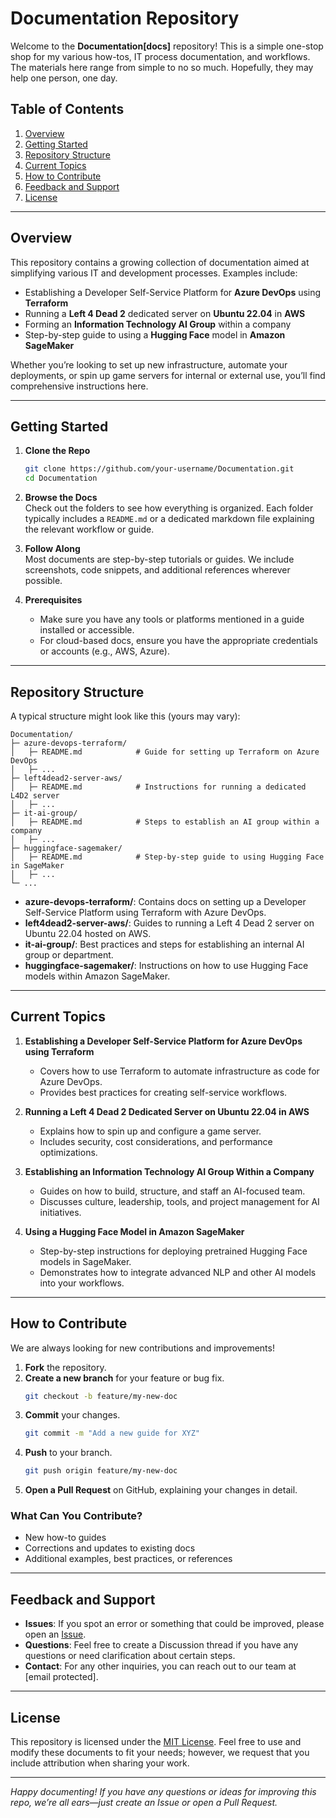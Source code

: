 # Documentation Repository

Welcome to the **Documentation[docs]** repository! This is a simple one-stop shop for my various how-tos, IT process documentation, and workflows. The materials here range from simple to no so much. Hopefully, they may help one person, one day.

## Table of Contents

1. [Overview](#overview)
2. [Getting Started](#getting-started)
3. [Repository Structure](#repository-structure)
4. [Current Topics](#current-topics)
5. [How to Contribute](#how-to-contribute)
6. [Feedback and Support](#feedback-and-support)
7. [License](#license)

---

## Overview

This repository contains a growing collection of documentation aimed at simplifying various IT and development processes. Examples include:

- Establishing a Developer Self-Service Platform for **Azure DevOps** using **Terraform**  
- Running a **Left 4 Dead 2** dedicated server on **Ubuntu 22.04** in **AWS**  
- Forming an **Information Technology AI Group** within a company  
- Step-by-step guide to using a **Hugging Face** model in **Amazon SageMaker**

Whether you’re looking to set up new infrastructure, automate your deployments, or spin up game servers for internal or external use, you’ll find comprehensive instructions here.

---

## Getting Started

1. **Clone the Repo**  
   ```bash
   git clone https://github.com/your-username/Documentation.git
   cd Documentation
   ```

2. **Browse the Docs**  
   Check out the folders to see how everything is organized. Each folder typically includes a `README.md` or a dedicated markdown file explaining the relevant workflow or guide.

3. **Follow Along**  
   Most documents are step-by-step tutorials or guides. We include screenshots, code snippets, and additional references wherever possible.

4. **Prerequisites**  
   - Make sure you have any tools or platforms mentioned in a guide installed or accessible.
   - For cloud-based docs, ensure you have the appropriate credentials or accounts (e.g., AWS, Azure).

---

## Repository Structure

A typical structure might look like this (yours may vary):

```
Documentation/
├─ azure-devops-terraform/
│   ├─ README.md            # Guide for setting up Terraform on Azure DevOps
│   ├─ ...
├─ left4dead2-server-aws/
│   ├─ README.md            # Instructions for running a dedicated L4D2 server
│   ├─ ...
├─ it-ai-group/
│   ├─ README.md            # Steps to establish an AI group within a company
│   ├─ ...
├─ huggingface-sagemaker/
│   ├─ README.md            # Step-by-step guide to using Hugging Face in SageMaker
│   ├─ ...
└─ ...
```

- **azure-devops-terraform/**: Contains docs on setting up a Developer Self-Service Platform using Terraform with Azure DevOps.  
- **left4dead2-server-aws/**: Guides to running a Left 4 Dead 2 server on Ubuntu 22.04 hosted on AWS.  
- **it-ai-group/**: Best practices and steps for establishing an internal AI group or department.  
- **huggingface-sagemaker/**: Instructions on how to use Hugging Face models within Amazon SageMaker.  

---

## Current Topics

1. **Establishing a Developer Self-Service Platform for Azure DevOps using Terraform**  
   - Covers how to use Terraform to automate infrastructure as code for Azure DevOps.
   - Provides best practices for creating self-service workflows.

2. **Running a Left 4 Dead 2 Dedicated Server on Ubuntu 22.04 in AWS**  
   - Explains how to spin up and configure a game server.
   - Includes security, cost considerations, and performance optimizations.

3. **Establishing an Information Technology AI Group Within a Company**  
   - Guides on how to build, structure, and staff an AI-focused team.
   - Discusses culture, leadership, tools, and project management for AI initiatives.

4. **Using a Hugging Face Model in Amazon SageMaker**  
   - Step-by-step instructions for deploying pretrained Hugging Face models in SageMaker.
   - Demonstrates how to integrate advanced NLP and other AI models into your workflows.

---

## How to Contribute

We are always looking for new contributions and improvements!

1. **Fork** the repository.
2. **Create a new branch** for your feature or bug fix.  
   ```bash
   git checkout -b feature/my-new-doc
   ```
3. **Commit** your changes.  
   ```bash
   git commit -m "Add a new guide for XYZ"
   ```
4. **Push** to your branch.  
   ```bash
   git push origin feature/my-new-doc
   ```
5. **Open a Pull Request** on GitHub, explaining your changes in detail.

### What Can You Contribute?
- New how-to guides  
- Corrections and updates to existing docs  
- Additional examples, best practices, or references  

---

## Feedback and Support

- **Issues**: If you spot an error or something that could be improved, please open an [Issue](https://github.com/your-username/Documentation/issues).  
- **Questions**: Feel free to create a Discussion thread if you have any questions or need clarification about certain steps.  
- **Contact**: For any other inquiries, you can reach out to our team at [email protected].

---

## License

This repository is licensed under the [MIT License](LICENSE). Feel free to use and modify these documents to fit your needs; however, we request that you include attribution when sharing your work.

---

*Happy documenting! If you have any questions or ideas for improving this repo, we’re all ears—just create an Issue or open a Pull Request.*
